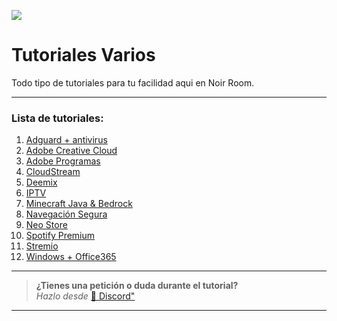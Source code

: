 ![](https://i.postimg.cc/8kKbfryS/Tutos.png)
# Tutoriales Varios
Todo tipo de tutoriales para tu facilidad aqui en Noir Room.

---

### Lista de tutoriales:

1. [Adguard + antivirus](Adguard.md)
1. [Adobe Creative Cloud](adobeCC.md)
3. [Adobe Programas](adobeprograms.md)
2. [CloudStream](cloudstream.md)
3. [Deemix](deemix.md)
4. [IPTV](IPTV.md)
5. [Minecraft Java & Bedrock](minecraft.md)
6. [Navegación Segura](navega-seguro.md)
7. [Neo Store](neostore.md)
9. [Spotify Premium](spotify-premium.md)
10. [Stremio](stremio.md)
11. [Windows + Office365](Win-O365.md)


---


> **¿Tienes una petición o duda durante el tutorial?**       
> *Hazlo desde* [🚀 Discord"](https://discord.gg/hVKeY3uEru) 

---